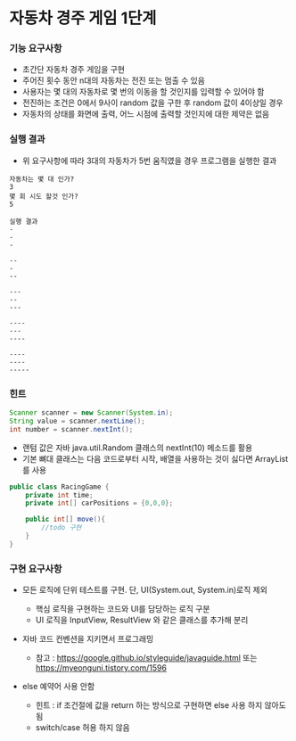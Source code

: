 # 자동차 경주 게임 1단계

### 기능 요구사항

- 초간단 자동차 경주 게임을 구현
- 주어진 횟수 동안 n대의 자동차는 전진 또는 멈출 수 있음
- 사용자는 몇 대의 자동차로 몇 번의 이동을 할 것인지를 입력할 수 있어야 함
- 전진하는 조건은 0에서 9사이 random 값을 구한 후 random 값이 4이상일 경우
- 자동차의 상태를 화면에 출력, 어느 시점에 출력할 것인지에 대한 제약은 없음

### 실행 결과

- 위 요구사항에 따라 3대의 자동차가 5번 움직였을 경우 프로그램을 실행한 결과
```
자동차는 몇 대 인가?
3
몇 회 시도 할것 인가?
5

실행 결과
-
-
-

--
-
--

---
--
---

----
---
----

----
----
-----
```

### 힌트

```java
Scanner scanner = new Scanner(System.in);
String value = scanner.nextLine();
int number = scanner.nextInt(); 
```
- 랜텀 값은 자바 java.util.Random 클래스의 nextInt(10) 메소드를 활용
- 기본 뼈대 클래스는 다음 코드로부터 시작, 배열을 사용하는 것이 싫다면 ArrayList를 사용

```java
public class RacingGame {
    private int time;
    private int[] carPositions = {0,0,0};

    public int[] move(){
        //todo 구현
    }
}
```

### 구현 요구사항

- 모든 로직에 단위 테스트를 구현. 단, UI(System.out, System.in)로직 제외
    - 핵심 로직을 구현하는 코드와 UI를 담당하는 로직 구분
    - UI 로직을 InputView, ResultView 와 같은 클래스를 추가해 분리

- 자바 코드 컨벤션을 지키면서 프로그래밍
    - 참고 : https://google.github.io/styleguide/javaguide.html 또는 https://myeonguni.tistory.com/1596

- else 예약어 사용 안함
    - 힌트 : if 조건절에 값을 return 하는 방식으로 구현하면 else 사용 하지 않아도 됨
    - switch/case 허용 하지 않음


